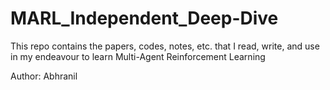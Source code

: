 # MARL_Independent_Deep-Dive

This repo contains the papers, codes, notes, etc. that I read, write, and use in my endeavour to learn Multi-Agent Reinforcement Learning

Author: Abhranil
